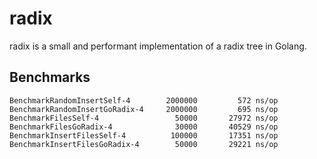 radix
=====

radix is a small and performant implementation of a radix tree in Golang.

Benchmarks
----------

    BenchmarkRandomInsertSelf-4        2000000         572 ns/op
    BenchmarkRandomInsertGoRadix-4     2000000         695 ns/op
    BenchmarkFilesSelf-4                 50000       27972 ns/op
    BenchmarkFilesGoRadix-4              30000       40529 ns/op
    BenchmarkInsertFilesSelf-4          100000       17351 ns/op
    BenchmarkInsertFilesGoRadix-4        50000       29221 ns/op
